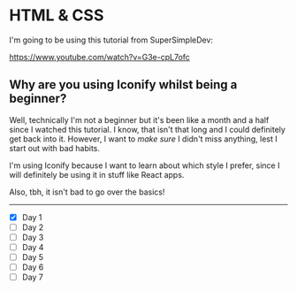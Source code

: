 # HTML & CSS

I'm going to be using this tutorial from SuperSimpleDev:

https://www.youtube.com/watch?v=G3e-cpL7ofc

## Why are you using Iconify whilst being a beginner?

Well, technically I'm not a beginner but it's been like a month and a half since I watched this tutorial. I know, that isn't that long and I could definitely get back into it.
However, I want to *make sure* I didn't miss anything, lest I start out with bad habits.

I'm using Iconify because I want to learn about which style I prefer, since I will definitely be using it in stuff like React apps.

Also, tbh, it isn't bad to go over the basics!

<hr/>

- [x] Day 1
- [ ] Day 2
- [ ] Day 3
- [ ] Day 4
- [ ] Day 5
- [ ] Day 6
- [ ] Day 7

